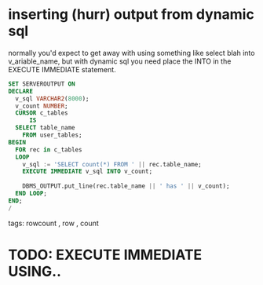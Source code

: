 # inserting (hurr) output from dynamic sql



normally you'd expect to get away with using something like select blah into v_ariable_name, but with dynamic sql you need 
place the INTO in the EXECUTE IMMEDIATE statement.

```sql
SET SERVEROUTPUT ON
DECLARE
  v_sql VARCHAR2(8000);
  v_count NUMBER;
  CURSOR c_tables
      IS
  SELECT table_name
    FROM user_tables;
BEGIN
  FOR rec in c_tables
  LOOP
    v_sql := 'SELECT count(*) FROM ' || rec.table_name;
    EXECUTE IMMEDIATE v_sql INTO v_count;
    
    DBMS_OUTPUT.put_line(rec.table_name || ' has ' || v_count);
  END LOOP;
END;
/
```
tags: rowcount , row , count

# TODO: EXECUTE IMMEDIATE USING..
